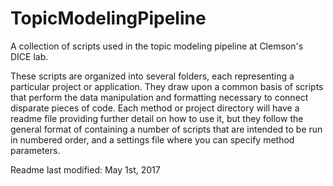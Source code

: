 # TopicModelingPipeline
A collection of scripts used in the topic modeling pipeline at Clemson's DICE lab.

These scripts are organized into several folders, each representing a particular project or application. They draw upon a common basis of scripts that perform the data manipulation and formatting necessary to connect disparate pieces of code. Each method or project directory will have a readme file providing further detail on how to use it, but they follow the general format of containing a number of scripts that are intended to be run in numbered order, and a settings file where you can specify method parameters.

Readme last modified: May 1st, 2017
